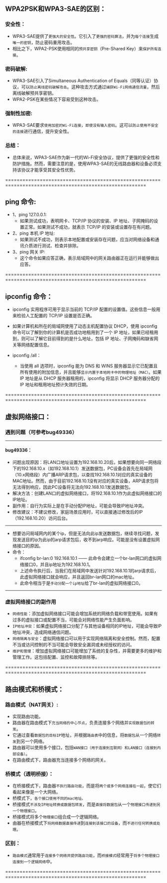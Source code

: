 ## WPA2PSK和WPA3-SAE的区别：
### 安全性：
- WPA3-SAE提供了`更强大的安全性`。它引入了`更强的密码算法`，并为`每个连接`生成`唯一的密钥`，防止密码重用攻击。
- 相比之下，WPA2-PSK使用相同的`预共享密钥`（Pre-Shared Key）来`保护所有连接`。

### 密码破解:
- WPA3-SAE引入了Simultaneous Authentication of Equals（同等认证）协议，可以`防止离线密码破解攻击`。这种攻击方式通过`捕获Wi-Fi网络通信流量`，然后离线破解预共享密钥。
- WPA2-PSK在某些情况下容易受到这种攻击。

### 强制性加密:
- WPA3-SAE要求`使用加密的Wi-Fi连接`，`即使没有输入密码`。这可以`防止使用不安全的连接`进行通信，提升安全性。

### 总结：
- 总体来说，WPA3-SAE作为新一代的Wi-Fi安全协议，提供了更强的安全性和防护措施。然而，需要注意的是，使用WPA3-SAE的无线路由器和设备必须支持该协议才能享受其安全性优势。

=======================================================================================================

## ping 命令:
- 1、ping 127.0.0.1:
    - 如果测试成功，表明网卡、TCP/IP 协议的安装、IP 地址、子网掩码的设置正常。如果测试不成功，就表示 TCP/IP 的安装或设置存在有问题。
- 2、ping 本机 IP 地址:
    - 如果测试不成功，则表示本地配置或安装存在问题，应当对网络设备和通讯介质进行测试、检查并排除。
-  3、ping 网关 IP:
    - 这个命令如果应答正确，表示局域网中的网关路由器正在运行并能够做出应答。

=======================================================================================================

##  ipconfig 命令：
- ipconfig 实用程序可用于显示当前的 TCP/IP 配置的设置值。这些信息一般用来检验人工配置的 TCP/IP 设置是否正确。

- 如果计算机和所在的局域网使用了动态主机配置协议 DHCP，使用 ipconfig 命令可以了解到你的计算机是否成功地租用到了一个 IP 地址，如果已经租用到，则可以了解它目前得到的是什么地址，包括 IP 地址、子网掩码和缺省网关等网络配置信息。

- ipconfig /all：
    - 当使用 all 选项时，ipconfig 能为 DNS 和 WINS 服务器显示它已配置且所有使用的附加信息，并且能够`显示内置于本地网卡中的物理地址（MAC）`。如果 IP 地址是从 DHCP 服务器租用的，ipconfig 将显示 DHCP 服务器分配的 IP 地址和租用地址预计失效的日期。


=======================================================================================================

## 虚拟网络接口：
### 遇到问题（可参考bug49336）
------------------------------------------------------------------------------------------------
#### bug49336：
- 问题出现原因：将LAN口地址设置为192.168.10.20后，如果想要向同一网络段下的192.168.10.x（如192.168.10.1）发送数据包，PC设备会首先在局域网（10.x网络段）内广播ARP请求包，以查找192.168.10.1对应的真实设备的MAC地址。然而，由于目前192.168.10.1没有对应的真实设备，ARP请求包将无法得到响应，因此PC设备将无法向192.168.10.1发送数据包。
- 解决方法：创建LAN口的虚拟网络接口，将192.168.10.1作为此虚拟网络接口的IP地址。
- 副作用：自行为实际上是在手动分配IP地址，可能会导致IP地址冲突。
- 修改建议：不建议修改，家庭场景应用时，可以直接通过修改后的IP（192.168.10.20）访问后台。

------------------------------------------------------------------------------------------------

- 想要访问局域网内的某个ip，但是无法向此ip发送数据包，继续寻找问题，发现发送目的ip为此ip的arp请求包后，收不到arp响应。可能是没有设置虚拟网络接口的原因。
- 命令：    
    - ifconfig br-lan:0 192.168.10.1 —— 此命令会建立一个br-lan网口的虚拟网络接口0，并且ip地址为192.168.10.1。
    - 上述命令执行后，当我们在局域网中发送针对192.168.10.1的arp请求后，此虚拟网络接口就会响应，并且返回br-lan网口的mac地址。
    - 此命令相当于是`手动分配一个ip地址`给了br-lan的虚拟网络接口0。

------------------------------------------------------------------------------------------------

### 虚拟网络接口的副作用
- `网络性能`：添加虚拟网络接口可能会增加系统的网络负载和带宽使用。如果有过多的虚拟接口或配置不当，可能会对网络性能产生负面影响。
- `IP地址冲突`：如果虚拟网络接口分配了与其他设备相同的IP地址，可能会导致IP地址冲突，造成网络通信问题。
- `网络隔离与安全`：虚拟网络接口可以用于实现网络隔离和安全控制。然而，配置不当或访问控制的不当可能会导致安全漏洞或未经授权的访问。
- `维护和管理`：增加虚拟网络接口可能增加了系统的复杂性，并需要更多的维护和管理工作。这包括配置、监控和故障排除等。


=======================================================================================================

## 路由模式和桥模式：
### 路由模式（NAT网关）:
- 实现路由功能。
- 路由器在路由模式下`充当网络的中心节点`，负责连接多个网络并`实现数据包的转发`。
- 它通过查看`数据包的目标IP`地址，并根据`路由表`中的信息，将`数据包`从一个网络`转发`到另一个网络。
- 路由器可以使用多个接口，包括`WAN接口（用于连接到互联网）和LAN接口（连接到内部设备）`。
- 在路由模式下，路由器充当连接多个网络的网关。

### 桥模式（透明桥接）：
- 在桥接模式下，路由器`不执行路由功能`，而是将`两个或多个网络连接在一起`，使它们看起来像是一个大网络。
- 桥模式下，`各个接口使用不同的mac地址。`
- 桥接模式`不涉及IP地址转换或数据包转发`，而是`直接将数据包`从一个`物理接口传递到另一个物理接口`。
- 桥接模式将多个`物理接口`组合成一个逻辑网络。
- 由器在桥接模式下`将网络数据直接传递`到`连接到该接口的设备`，而`不进行任何转换或处理`。

### 区别：
- `路由模式`通常用于`连接多个网络并提供路由功能`，而`桥接模式`经常用于`将多个物理接口连接到一个逻辑网络`中。


=======================================================================================================
